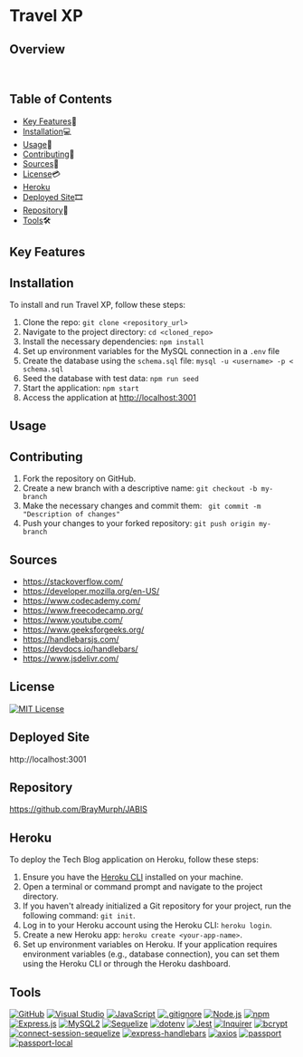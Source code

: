 # Travel XP

## Overview

<br>

##

## Table of Contents

- [Key Features](#key-features)🔑
- [Installation](#installation)💻
- [Usage](#usage)📲
- [Contributing](#contributing)📜
- [Sources](#sources)🔎
- [License](#license)💳
- [Heroku](#heroku)
- [Deployed Site](#deployed-site)🎞
- [Repository](#repository)📂
- [Tools](#tools)🛠

## Key Features <a name="key-features"></a>

## Installation <a name="installation"></a>

To install and run Travel XP, follow these steps: <br>

1. Clone the repo: `git clone <repository_url>`
2. Navigate to the project directory: `cd <cloned_repo>`
3. Install the necessary dependencies: `npm install`
4. Set up environment variables for the MySQL connection in a `.env` file
5. Create the database using the `schema.sql` file: `mysql -u <username> -p < schema.sql`
6. Seed the database with test data: `npm run seed`
7. Start the application: `npm start`
8. Access the application at [http://localhost:3001](http://localhost:3001)

## Usage <a name="usage"></a>

## Contributing <a name="contributing"></a>

1. Fork the repository on GitHub.
2. Create a new branch with a descriptive name: `git checkout -b my-branch`
3. Make the necessary changes and commit them: ` git commit -m "Description of changes"`
4. Push your changes to your forked repository: `git push origin my-branch`

## Sources<a name="sources"></a>

- https://stackoverflow.com/
- https://developer.mozilla.org/en-US/
- https://www.codecademy.com/
- https://www.freecodecamp.org/
- https://www.youtube.com/
- https://www.geeksforgeeks.org/
- https://handlebarsjs.com/
- https://devdocs.io/handlebars/
- https://www.jsdelivr.com/

## License <a name="license"></a>

[![MIT License](https://img.shields.io/badge/License-MIT-yellow.svg)](https://opensource.org/licenses/MIT)

## Deployed Site <a name="deployed-site"></a>

http://localhost:3001

## Repository <a name="repository"></a>

https://github.com/BrayMurph/JABIS

## Heroku<a name="heroku"></a>

To deploy the Tech Blog application on Heroku, follow these steps:

1. Ensure you have the [Heroku CLI](https://devcenter.heroku.com/articles/heroku-cli) installed on your machine.
2. Open a terminal or command prompt and navigate to the project directory.
3. If you haven't already initialized a Git repository for your project, run the following command: `git init`.
4. Log in to your Heroku account using the Heroku CLI: `heroku login`.
5. Create a new Heroku app: `heroku create <your-app-name>`.
6. Set up environment variables on Heroku. If your application requires environment variables (e.g., database connection), you can set them using the Heroku CLI or through the Heroku dashboard.

##

## Tools<a name="tools"></a>

[![GitHub](https://img.shields.io/badge/--181717?logo=github&logoColor=ffffff)](https://github.com/)
[![Visual Studio](https://badgen.net/badge/icon/visualstudio?icon=visualstudio&label)](https://visualstudio.microsoft.com)
[![JavaScript](https://badgen.net/badge/icon/javascript?icon=javascript&label)](https://www.javascript.com/)
[![.gitignore](https://badgen.net/badge/icon/git?icon=git&label)](https://git-scm.com/doc)
[![Node.js](https://badgen.net/badge/icon/nodejs?icon=nodejs&label)](https://nodejs.org/)
[![npm](https://badgen.net/badge/icon/npm?icon=npm&label)](https://npmjs.com/)
[![Express.js](https://badgen.net/badge/icon/express?icon=express&label)](https://expressjs.com/)
[![MySQL2](https://badgen.net/badge/icon/mysql2?icon=npm&label)](https://www.npmjs.com/package/mysql2)
[![Sequelize](https://badgen.net/badge/icon/sequelize?icon=sequelize&label)](https://sequelize.org/)
[![dotenv](https://badgen.net/badge/icon/dotenv?icon=npm&label)](https://www.npmjs.com/package/dotenv)
[![Jest](https://img.shields.io/badge/Jest-Test%20Coverage-green)](https://jestjs.io/)
[![Inquirer](https://img.shields.io/badge/Inquirer-8.2.4-blue)](https://github.com/SBoudrias/Inquirer.js)
[![bcrypt](https://badgen.net/badge/icon/bcrypt?icon=npm&label)](https://www.npmjs.com/package/bcrypt)
[![connect-session-sequelize](https://badgen.net/badge/icon/connect-session-sequelize?icon=npm&label)](https://www.npmjs.com/package/connect-session-sequelize)
[![express-handlebars](https://badgen.net/badge/icon/express-handlebars?icon=npm&label)](https://www.npmjs.com/package/express-handlebars)
[![axios](https://badgen.net/badge/icon/axios?icon=npm&label)](https://www.npmjs.com/package/axios)
[![passport](https://badgen.net/badge/icon/passport?icon=npm&label)](https://www.npmjs.com/package/passport)
[![passport-local](https://badgen.net/badge/icon/passport-local?icon=npm&label)](https://www.npmjs.com/package/passport-local)
